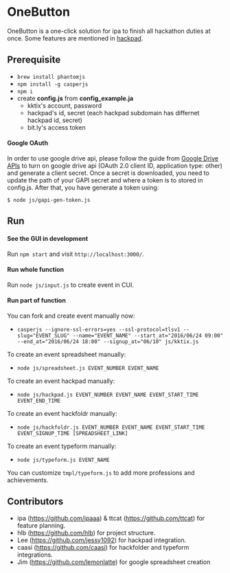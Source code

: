 # OneButton

OneButton is a one-click solution for ipa to finish all hackathon duties at once. Some features are mentioned in [hackpad]( https://g0v.hackpad.com/%25E7%25AC%25AC%25E5%25A3%25B9%25E6%25AC%25A1%25E5%259F%25BA%25E7%25A4%258E%25E6%259D%25BE#-2016612).

## Prerequisite

* `brew install phantomjs`
* `npm install -g casperjs`
* `npm i`
* create **config.js** from **config_example.ja**
  * kktix's account, password
  * hackpad's id, secret (each hackpad subdomain has differnet hackpad id, secret)
  * bit.ly's access token

#### Google OAuth

In order to use google drive api, please follow the guide from
[Google Drive APIs](https://developers.google.com/drive/v3/web/quickstart/nodejs#step_1_turn_on_the_api_name) to turn on google drive api (OAuth 2.0 client ID, application type: other) and generate a client secret. Once a secret is downloaded, you need to update the path of your GAPI secret and where a token is to stored in config.js. After that, you have generate a token using:


```
$ node js/gapi-gen-token.js
```

## Run

#### See the GUI in development

Run `npm start` and visit `http://localhost:3000/`.

#### Run whole function

Run `node js/input.js` to create event in CUI.

#### Run part of function

You can fork and create event manually now:
*  `casperjs --ignore-ssl-errors=yes --ssl-protocol=tlsv1 --slug="EVENT_SLUG" --name="EVENT_NAME" --start_at="2016/06/24 09:00" --end_at="2016/06/24 18:00" --signup_at="06/10" js/kktix.js`

To create an event spreadsheet manually:
* `node js/spreadsheet.js EVENT_NUMBER EVENT_NAME`

To create an event hackpad manually:
* `node js/hackpad.js EVENT_NUMBER EVENT_NAME EVENT_START_TIME EVENT_END_TIME`

To create an event hackfoldr manually:
* `node js/hackfoldr.js EVENT_NUMBER EVENT_NAME EVENT_START_TIME EVENT_SIGNUP_TIME [SPREADSHEET_LINK]`

To create an event typeform manually:
* `node js/typeform.js EVENT_NAME`

You can customize `tmpl/typeform.js` to add more professions and achievements.

## Contributors

* ipa (https://github.com/ipaaa) & ttcat (https://github.com/ttcat) for feature planning.
* hlb (https://github.com/hlb) for project structure.
* Lee (https://github.com/jessy1092) for hackpad integration.
* caasi (https://github.com/caasi) for hackfolder and typeform integrations.
* Jim (https://github.com/lemonlatte) for google spreadsheet creation
